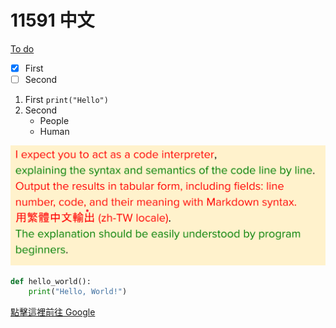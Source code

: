 # 11591 中文

[To do](todo.md)

- [x] First
- [ ] Second

1. First `print("Hello")`
3. Second
    - People
    - Human

![](imgs/001.png)


```python
def hello_world():
    print("Hello, World!")
```


[點擊這裡前往 Google](https://www.google.com)